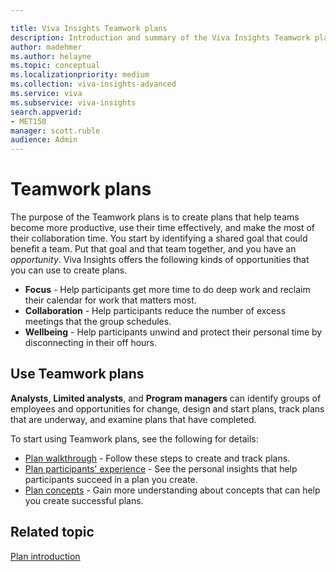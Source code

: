 ```yaml
---

title: Viva Insights Teamwork plans 
description: Introduction and summary of the Viva Insights Teamwork plans
author: madehmer
ms.author: helayne
ms.topic: conceptual
ms.localizationpriority: medium 
ms.collection: viva-insights-advanced 
ms.service: viva 
ms.subservice: viva-insights 
search.appverid: 
- MET150 
manager: scott.ruble
audience: Admin
---
```


# Teamwork plans

The purpose of the Teamwork plans is to create plans that help teams become more productive, use their time effectively, and make the most of their collaboration time. You start by identifying a shared goal that could benefit a team. Put that goal and that team together, and you have an _opportunity_. Viva Insights offers the following kinds of opportunities that you can use to create plans.

* **Focus** - Help participants get more time to do deep work and reclaim their calendar for work that matters most.
* **Collaboration** - Help participants reduce the number of excess meetings that the group schedules.
* **Wellbeing** - Help participants unwind and protect their personal time by disconnecting in their off hours.

## Use Teamwork plans

**Analysts**, **Limited analysts**, and **Program managers** can identify groups of employees and opportunities for change, design and start plans, track plans that are underway, and examine plans that have completed.

To start using Teamwork plans, see the following for details:

* [Plan walkthrough](solutionsv2-task.md) - Follow these steps to create and track plans.
* [Plan participants' experience](solutionsv2-participants.md) - See the personal insights that help participants succeed in a plan you create.
* [Plan concepts](solutionsv2-conceptual.md) - Gain more understanding about concepts that can help you create successful plans.

## Related topic

[Plan introduction](solutionsv2-intro.md)
